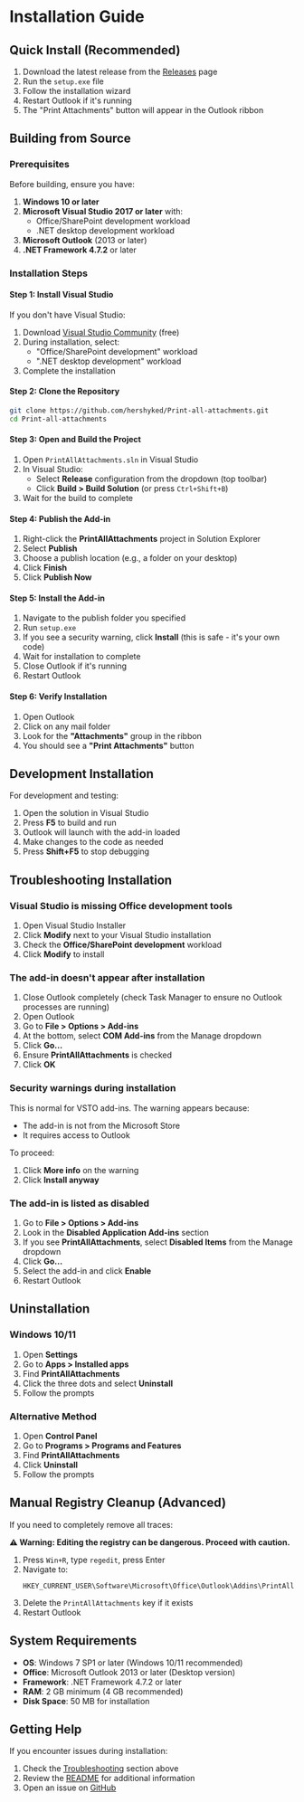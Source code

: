 # Installation Guide

## Quick Install (Recommended)

1. Download the latest release from the [Releases](https://github.com/hershyked/Print-all-attachments/releases) page
2. Run the `setup.exe` file
3. Follow the installation wizard
4. Restart Outlook if it's running
5. The "Print Attachments" button will appear in the Outlook ribbon

## Building from Source

### Prerequisites

Before building, ensure you have:

1. **Windows 10 or later**
2. **Microsoft Visual Studio 2017 or later** with:
   - Office/SharePoint development workload
   - .NET desktop development workload
3. **Microsoft Outlook** (2013 or later)
4. **.NET Framework 4.7.2** or later

### Installation Steps

#### Step 1: Install Visual Studio

If you don't have Visual Studio:

1. Download [Visual Studio Community](https://visualstudio.microsoft.com/downloads/) (free)
2. During installation, select:
   - "Office/SharePoint development" workload
   - ".NET desktop development" workload
3. Complete the installation

#### Step 2: Clone the Repository

```bash
git clone https://github.com/hershyked/Print-all-attachments.git
cd Print-all-attachments
```

#### Step 3: Open and Build the Project

1. Open `PrintAllAttachments.sln` in Visual Studio
2. In Visual Studio:
   - Select **Release** configuration from the dropdown (top toolbar)
   - Click **Build > Build Solution** (or press `Ctrl+Shift+B`)
3. Wait for the build to complete

#### Step 4: Publish the Add-in

1. Right-click the **PrintAllAttachments** project in Solution Explorer
2. Select **Publish**
3. Choose a publish location (e.g., a folder on your desktop)
4. Click **Finish**
5. Click **Publish Now**

#### Step 5: Install the Add-in

1. Navigate to the publish folder you specified
2. Run `setup.exe`
3. If you see a security warning, click **Install** (this is safe - it's your own code)
4. Wait for installation to complete
5. Close Outlook if it's running
6. Restart Outlook

#### Step 6: Verify Installation

1. Open Outlook
2. Click on any mail folder
3. Look for the **"Attachments"** group in the ribbon
4. You should see a **"Print Attachments"** button

## Development Installation

For development and testing:

1. Open the solution in Visual Studio
2. Press **F5** to build and run
3. Outlook will launch with the add-in loaded
4. Make changes to the code as needed
5. Press **Shift+F5** to stop debugging

## Troubleshooting Installation

### Visual Studio is missing Office development tools

1. Open Visual Studio Installer
2. Click **Modify** next to your Visual Studio installation
3. Check the **Office/SharePoint development** workload
4. Click **Modify** to install

### The add-in doesn't appear after installation

1. Close Outlook completely (check Task Manager to ensure no Outlook processes are running)
2. Open Outlook
3. Go to **File > Options > Add-ins**
4. At the bottom, select **COM Add-ins** from the Manage dropdown
5. Click **Go...**
6. Ensure **PrintAllAttachments** is checked
7. Click **OK**

### Security warnings during installation

This is normal for VSTO add-ins. The warning appears because:
- The add-in is not from the Microsoft Store
- It requires access to Outlook

To proceed:
1. Click **More info** on the warning
2. Click **Install anyway**

### The add-in is listed as disabled

1. Go to **File > Options > Add-ins**
2. Look in the **Disabled Application Add-ins** section
3. If you see **PrintAllAttachments**, select **Disabled Items** from the Manage dropdown
4. Click **Go...**
5. Select the add-in and click **Enable**
6. Restart Outlook

## Uninstallation

### Windows 10/11

1. Open **Settings**
2. Go to **Apps > Installed apps**
3. Find **PrintAllAttachments**
4. Click the three dots and select **Uninstall**
5. Follow the prompts

### Alternative Method

1. Open **Control Panel**
2. Go to **Programs > Programs and Features**
3. Find **PrintAllAttachments**
4. Click **Uninstall**
5. Follow the prompts

## Manual Registry Cleanup (Advanced)

If you need to completely remove all traces:

**⚠️ Warning: Editing the registry can be dangerous. Proceed with caution.**

1. Press `Win+R`, type `regedit`, press Enter
2. Navigate to:
   ```
   HKEY_CURRENT_USER\Software\Microsoft\Office\Outlook\Addins\PrintAllAttachments
   ```
3. Delete the `PrintAllAttachments` key if it exists
4. Restart Outlook

## System Requirements

- **OS**: Windows 7 SP1 or later (Windows 10/11 recommended)
- **Office**: Microsoft Outlook 2013 or later (Desktop version)
- **Framework**: .NET Framework 4.7.2 or later
- **RAM**: 2 GB minimum (4 GB recommended)
- **Disk Space**: 50 MB for installation

## Getting Help

If you encounter issues during installation:

1. Check the [Troubleshooting](#troubleshooting-installation) section above
2. Review the [README](README.md) for additional information
3. Open an issue on [GitHub](https://github.com/hershyked/Print-all-attachments/issues)
